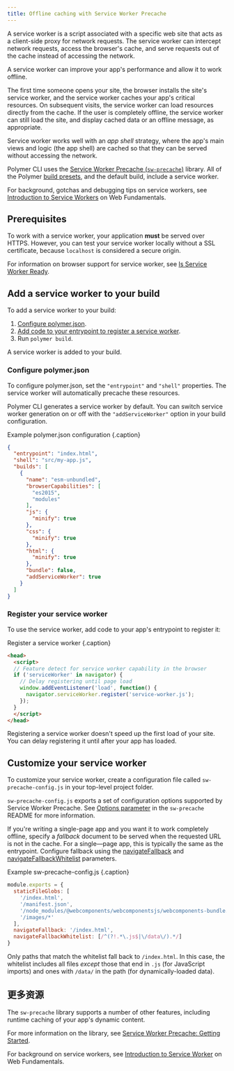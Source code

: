 ```yaml
---
title: Offline caching with Service Worker Precache
---
```


<!-- toc -->

A service worker is a script associated with a specific web site that acts as a
client-side proxy for network requests. The service worker can intercept network
requests, access the browser's cache, and serve requests out of the cache
instead of accessing the network.

A service worker can improve your app's performance and allow it to work
offline. 

The first time someone opens your site, the browser installs the site's service
worker, and the service worker caches your app's critical resources. On
subsequent visits, the service worker can load resources directly from the
cache. If the user is completely offline, the service worker can still load the
site, and display cached data or an offline message, as appropriate.

Service worker works well with an _app shell_ strategy, where the app's main
views and logic (the app shell) are cached so that they can be served without
accessing the network.

Polymer CLI uses the [Service Worker Precache
(`sw-precache`)](https://github.com/GoogleChromeLabs/sw-precache) library. All
of the Polymer [build
presets](/{{{polymer_version_dir}}}/docs/tools/polymer-json#presets), and the
default build, include a service worker. 

For background, gotchas and debugging tips on service workers, see 
[Introduction to Service Workers](https://developers.google.com/web/fundamentals/primers/service-worker/) on Web Fundamentals.

## Prerequisites

To work with a service worker, your application **must** be served over HTTPS.
However, you can test your service worker locally without a SSL certificate,
because `localhost` is considered a secure origin.

For information on browser support for service worker, see [Is Service Worker
Ready](https://jakearchibald.github.io/isserviceworkerready/).

## Add a service worker to your build

To add a service worker to your build:

1.  [Configure polymer.json](#configpolymerjson).
2.  [Add code to your entrypoint to register a service worker](#register).
3.  Run `polymer build`.

A service worker is added to your build.

### Configure polymer.json

To configure polymer.json, set the `"entrypoint"` and `"shell"` properties. The
service worker will automatically precache these resources.

Polymer CLI generates a service worker by default. You can switch service worker
generation on or off with the `"addServiceWorker"` option in your build
configuration.

Example polymer.json configuration {.caption}

```json
{
  "entrypoint": "index.html",
  "shell": "src/my-app.js",
  "builds": [
    {
      "name": "esm-unbundled",
      "browserCapabilities": [
        "es2015",
        "modules"
      ],
      "js": {
        "minify": true
      },
      "css": {
        "minify": true
      },
      "html": {
        "minify": true
      },
      "bundle": false,
      "addServiceWorker": true
    }
  ]
}
``` 

### Register your service worker

To use the service worker, add code to your app's entrypoint to register it:

Register a service worker {.caption}

```html
<head>
  <script>
  // Feature detect for service worker capability in the browser
  if ('serviceWorker' in navigator) {
    // Delay registering until page load
    window.addEventListener('load', function() {
      navigator.serviceWorker.register('service-worker.js');
    });
  }
  </script>
</head>
```

Registering a service worker doesn't speed up the first load of your site. You
can delay registering it until after your app has loaded.

## Customize your service worker

To customize your service worker, create a configuration file called
`sw-precache-config.js` in your top-level project folder. 

`sw-precache-config.js` exports a set of configuration options supported by
Service Worker Precache. See [Options
parameter](https://github.com/GoogleChrome/sw-precache#options-parameter) in the
`sw-precache` README for more information.

If you're writing a single-page app and you want it to work completely offline,
specify a _fallback_ document to be served when the requested URL is not in the
cache. For a single—page app, this is typically the same as the entrypoint.
Configure fallback using the
[navigateFallback](https://github.com/GoogleChrome/sw-precache#navigatefallback-string)
and
[navigateFallbackWhitelist](https://github.com/GoogleChrome/sw-precache#navigatefallbackwhitelist-arrayregexp)
parameters.

Example sw-precache-config.js {.caption}

```js
module.exports = {
  staticFileGlobs: [
    '/index.html',
    '/manifest.json',
    '/node_modules/@webcomponents/webcomponentsjs/webcomponents-bundle.js',
    '/images/*'
  ],
  navigateFallback: '/index.html',
  navigateFallbackWhitelist: [/^(?!.*\.js$|\/data\/).*/]
}
```

Only paths that match the whitelist fall back to `/index.html`. In this case,
the whitelist includes all files _except_ those that end in `.js` (for
JavaScript imports) and ones with `/data/` in the path (for dynamically-loaded
data).

## 更多资源

The `sw-precache` library supports a number of other features, including runtime
caching of your app's dynamic content.

For more information on the library, see [Service Worker Precache: Getting
Started](https://github.com/GoogleChrome/sw-precache/blob/master/GettingStarted.md).

For background on service workers, see [Introduction to Service
Worker](https://developers.google.com/web/fundamentals/primers/service-worker/)
on Web Fundamentals.
